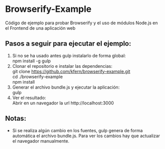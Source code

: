# Browserify-Example

Código de ejemplo para probar Browserify y el uso de módulos Node.js en el Frontend de una aplicación web

## Pasos a seguir para ejecutar el ejemplo:
1. Si no se ha usado antes gulp instalarlo de forma global:  
   npm install -g gulp  
2. Clonar el repositorio e instalar las dependencias:  
   git clone https://github.com/kfern/browserify-example.git  
   cd ./browserify-example  
   npm install  
3. Generar el archivo bundle.js y ejecutar la aplicación:  
   gulp 
4. Ver el resultado:  
   Abrir en un navegador la url http://localhost:3000  

## Notas:
- Si se realiza algún cambio en los fuentes, gulp genera de forma automática el archivo bundle.js. Para ver los cambios hay que actualizar el navegador manualmente.